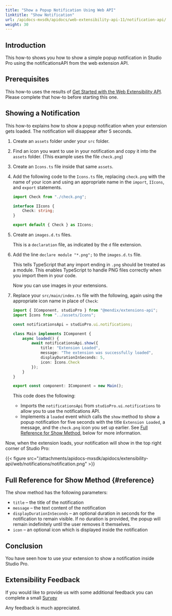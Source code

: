 ```yaml
---
title: "Show a Popup Notification Using Web API"
linktitle: "Show Notification"
url: /apidocs-mxsdk/apidocs/web-extensibility-api-11/notification-api/
weight: 30
---
```


## Introduction

This how-to shows you how to show a simple popup notification in Studio Pro using the notificationsAPI from the web extension API.

## Prerequisites

This how-to uses the results of [Get Started with the Web Extensibility API](/apidocs-mxsdk/apidocs/web-extensibility-api-11/getting-started/). Please complete that how-to before starting this one.

## Showing a Notification

This how-to explains how to show a popup notification when your extension gets loaded. The notification will disappear after 5 seconds.

1. Create an `assets` folder under your `src` folder.
2. Find an icon you want to use in your notification and copy it into the `assets` folder. (This example uses the file `check.png`)
3. Create an `Icons.ts` file inside that same `assets`.
4. Add the following code to the `Icons.ts` file, replacing `check.png` with the name of your icon and using an appropriate name in the `import`, `IIcons`, and `export` statements.

    ```typescript
    import Check from "./check.png";

    interface IIcons {
        Check: string;
    }

    export default { Check } as IIcons;
    ```

5. Create an `images.d.ts` files.

    This is a `declaration` file, as indicated by the `d` file extension.
    
6. Add the line `declare module "*.png";` to the `images.d.ts` file.

    This tells TypeScript that any import ending in `.png` should be treated as a module. This enables TypeScript to handle PNG files correctly when you import them in your code.

    Now you can use images in your extensions. 

7. Replace your `src/main/index.ts` file with the following, again using the appropriate icon name in place of `Check`:

    ```typescript
    import { IComponent, studioPro } from "@mendix/extensions-api";
    import Icons from "../assets/Icons";

    const notificationsApi = studioPro.ui.notifications;

    class Main implements IComponent {
        async loaded() {
            await notificationsApi.show({
                title: "Extension Loaded",
                message: "The extension was successfully loaded",
                displayDurationInSeconds: 5,
                icon: Icons.Check
            });
        }
    }

    export const component: IComponent = new Main();
    ```

    This code does the following:
    
    * Imports the `notificationsApi` from `studioPro.ui.notifications` to allow you to use the notifications API.
    * Implements a `loaded` event which calls the `show` method to show a popup notification for five seconds with the title `Extension Loaded`, a message, and the `check.png` icon you set up earlier. See [Full Reference for Show Method](#reference), below for more information.

Now, when the extension loads, your notification will show in the top right corner of Studio Pro:

{{< figure src="/attachments/apidocs-mxsdk/apidocs/extensibility-api/web/notifications/notification.png" >}}

## Full Reference for Show Method {#reference}

The show method has the following parameters:

* `title` – the title of the notification
* `message` – the text content of the notification
* `displayDurationInSeconds` – an optional duration in seconds for the notification to remain visible. If no duration is provided, the popup will remain indefinitely until the user removes it themselves.
* `icon` – an optional icon which is displayed inside the notification

## Conclusion

You have seen how to use your extension to show a notification inside Studio Pro.

## Extensibility Feedback

If you would like to provide us with some additional feedback you can complete a small [Survey](https://survey.alchemer.eu/s3/90801191/Extensibility-Feedback)

Any feedback is much appreciated.